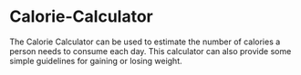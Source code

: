 # Calorie-Calculator

The Calorie Calculator can be used to estimate the number of calories a person needs to consume each day. This calculator can also provide some simple guidelines for gaining or losing weight.

